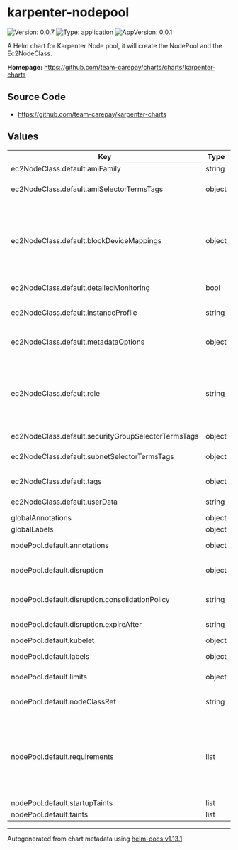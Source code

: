 # karpenter-nodepool

![Version: 0.0.7](https://img.shields.io/badge/Version-0.0.7-informational?style=flat-square) ![Type: application](https://img.shields.io/badge/Type-application-informational?style=flat-square) ![AppVersion: 0.0.1](https://img.shields.io/badge/AppVersion-0.0.1-informational?style=flat-square)

A Helm chart for Karpenter Node pool, it will create the NodePool and the Ec2NodeClass.

**Homepage:** <https://github.com/team-carepay/charts/charts/karpenter-charts>

## Source Code

* <https://github.com/team-carepay/karpenter-charts>

## Values

| Key | Type | Default | Description |
|-----|------|---------|-------------|
| ec2NodeClass.default.amiFamily | string | `"AL2"` | Required, resolves a default ami and userdata |
| ec2NodeClass.default.amiSelectorTermsTags | object | `{}` | Optional, discovers amis to override the amiFamily's default  Ex:    karpenter.sh/discovery: cluster-name |
| ec2NodeClass.default.blockDeviceMappings | object | `{}` | Optional, configures storage devices for the instance  Ex:   - deviceName: /dev/xvda    ebs:       volumeSize: 100Gi       volumeType: gp3       iops: 10000       encrypted: true       kmsKeyID: "arn:aws:kms:us-west-2:111122223333:key/1234abcd-12ab-34cd-56ef-1234567890ab"       deleteOnTermination: true       throughput: 125       snapshotID: snap-0123456789 |
| ec2NodeClass.default.detailedMonitoring | bool | `false` | Optional, configures detailed monitoring for the instance |
| ec2NodeClass.default.instanceProfile | string | `""` | Optional, IAM instance profile to use for the node identity.  Must specify one of "role" or "instanceProfile" for Karpenter to launch nodes |
| ec2NodeClass.default.metadataOptions | object | `{}` | Optional, configures IMDS for the instance  Ex:     httpEndpoint: enabled    httpProtocolIPv6: disabled    httpPutResponseHopLimit: 2    httpTokens: required |
| ec2NodeClass.default.role | string | `""` | Optional, IAM role to use for the node identity.  The "role" field is immutable after EC2NodeClass creation. This may change in the   future, but this restriction is currently in place today to ensure that Karpenter   avoids leaking managed instance profiles in your account.  Must specify one of "role" or "instanceProfile" for Karpenter to launch nodes |
| ec2NodeClass.default.securityGroupSelectorTermsTags | object | `{}` |  |
| ec2NodeClass.default.subnetSelectorTermsTags | object | `{}` | Required, discovers subnets to attach to instances  Ex:    karpenter.sh/discovery: cluster-name |
| ec2NodeClass.default.tags | object | `{}` | Optional, propagates tags to underlying EC2 resources |
| ec2NodeClass.default.userData | string | `""` | Optional, overrides autogenerated userdata with a merge semantic  Ex:    userData: |-     echo "Hello world" |
| globalAnnotations | object | `{}` |  |
| globalLabels | object | `{}` |  |
| nodePool.default.annotations | object | `{}` | Annotations are arbitrary key-values that are applied to all nodes |
| nodePool.default.disruption | object | `{"consolidationPolicy":"WhenUnderutilized","expireAfter":"720h"}` | like rolling Nodes due to them hitting their maximum lifetime (expiry) or scaling down nodes to reduce cluster cost |
| nodePool.default.disruption.consolidationPolicy | string | `"WhenUnderutilized"` | If using `WhenEmpty`, Karpenter will only consider nodes for consolidation that contain no workload pods |
| nodePool.default.disruption.expireAfter | string | `"720h"` | You can choose to disable expiration entirely by setting the string value 'Never' here |
| nodePool.default.kubelet | object | `{}` | maxPods: 20 |
| nodePool.default.labels | object | `{}` | Labels are arbitrary key-values that are applied to all nodes |
| nodePool.default.limits | object | `{"cpu":1000,"memory":"1000Gi"}` | Limits prevent Karpenter from creating new instances once the limit is exceeded. |
| nodePool.default.nodeClassRef | string | `"default"` | References the Cloud Provider's NodeClass resource, see your cloud provider specific documentation |
| nodePool.default.requirements | list | `[{"key":"karpenter.k8s.aws/instance-category","operator":"In","values":["c","m","r"]},{"key":"karpenter.k8s.aws/instance-cpu","operator":"In","values":["4","8","16","32"]},{"key":"karpenter.k8s.aws/instance-hypervisor","operator":"In","values":["nitro"]},{"key":"karpenter.k8s.aws/instance-generation","operator":"Gt","values":["2"]},{"key":"kubernetes.io/arch","operator":"In","values":["amd64"]},{"key":"karpenter.sh/capacity-type","operator":"In","values":["spot","on-demand"]}]` | https://kubernetes.io/docs/concepts/scheduling-eviction/assign-pod-node/#operators |
| nodePool.default.startupTaints | list | `[]` | effect: NoSchedule  |
| nodePool.default.taints | list | `[]` | effect: NoSchedule |

----------------------------------------------
Autogenerated from chart metadata using [helm-docs v1.13.1](https://github.com/norwoodj/helm-docs/releases/v1.13.1)

